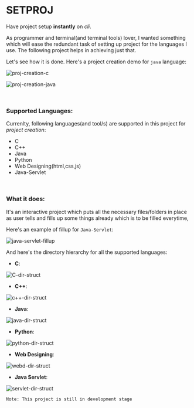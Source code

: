 # SETPROJ

Have project setup **instantly** on _cli_.

As programmer and terminal(and terminal tools) lover, I wanted something which will ease the redundant task of setting up project for the languages I use. The following project helps in achieving just that.

Let's see how it is done. Here's a project creation demo for `java` language:

![proj-creation-c](https://github.com/coolabhays/project-setup/blob/master/sshots/c-mkproj.png)


![proj-creation-java](https://github.com/coolabhays/project-setup/blob/master/sshots/java-mkproj.png)

<br>

### Supported Languages:

Currenlty, following languages(and tool/s) are supported in this project for _project creation_:

* C
* C++
* Java
* Python
* Web Designing(html,css,js)
* Java-Servlet

<br>


### What it does:

It's an interactive project which puts all the necessary files/folders in place as user tells and fills up some things already which is to be filled everytime,

Here's an example of fillup for `Java-Servlet`:

![java-servlet-fillup](https://github.com/coolabhays/project-setup/blob/master/sshots/servlet-fillup.png)


And here's the directory hierarchy for all the supported languages:

* **C**:

![C-dir-struct](https://github.com/coolabhays/project-setup/blob/master/sshots/structure-cproj.png)


* **C++**:

![c++-dir-struct](https://github.com/coolabhays/project-setup/blob/master/sshots/structure-cppproj.png)


* **Java**:

![java-dir-struct](https://github.com/coolabhays/project-setup/blob/master/sshots/structure-javaproj.png)

* **Python**:

![python-dir-struct](https://github.com/coolabhays/project-setup/blob/master/sshots/structure-pyproj.png)

* **Web Designing**:

![webd-dir-struct](https://github.com/coolabhays/project-setup/blob/master/sshots/structure-webdproj.png)

* **Java Servlet**:

![servlet-dir-struct](https://github.com/coolabhays/project-setup/blob/master/sshots/structure-servlet.png)

```
Note: This project is still in development stage
```
